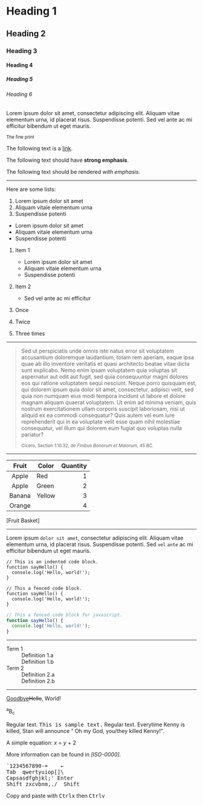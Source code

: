 # Heading 1

## Heading 2

### Heading 3

#### Heading 4

##### Heading 5

###### Heading 6

Lorem ipsum dolor sit amet, consectetur adipiscing elit. Aliquam vitae
elementum urna, id placerat risus. Suspendisse potenti. Sed vel ante ac mi
efficitur bibendum ut eget mauris.

<small>The fine print</small>

The following text is a [link](#).

The following text should have **strong emphasis**.

The following text should be rendered _with emphasis_.

---

Here are some lists:

1. Lorem ipsum dolor sit amet
2. Aliquam vitaie elementum urna
3. Suspendisse potenti


* Lorem ipsum dolor sit amet
* Aliquam vitaie elementum urna
* Suspendisse potenti


1. Item 1
   * Lorem ipsum dolor sit amet
   * Aliquam vitaie elementum urna
   * Suspendisse potenti
2. Item 2
   * Sed vel ante ac mi efficitur


4. Once
5. Twice
6. Three times


---

> Sed ut perspiciatis unde omnis iste natus error sit voluptatem accusantium
> doloremque laudantium, totam rem aperiam, eaque ipsa quae ab illo inventore
> veritatis et quasi architecto beatae vitae dicta sunt explicabo. Nemo enim
> ipsam voluptatem quia voluptas sit aspernatur aut odit aut fugit, sed quia
> consequuntur magni dolores eos qui ratione voluptatem sequi nesciunt. Neque
> porro quisquam est, qui dolorem ipsum quia dolor sit amet, consectetur,
> adipisci velit, sed quia non numquam eius modi tempora incidunt ut labore et
> dolore magnam aliquam quaerat voluptatem. Ut enim ad minima veniam, quis
> nostrum exercitationem ullam corporis suscipit laboriosam, nisi ut aliquid
> ex ea commodi consequatur? Quis autem vel eum iure reprehenderit qui in ea
> voluptate velit esse quam nihil molestiae consequatur, vel illum qui dolorem
> eum fugiat quo voluptas nulla pariatur?
>
> <small>Cicero, Section 1.10.32, <cite>de Finibus Bonorum et Malorum</cite>,
> 45 BC.</small>

---

| Fruit  | Color  | Quantity |
| :----: | ------ | -------: |
| Apple  | Red    |        1 |
| Apple  | Green  |        2 |
| Banana | Yellow |        3 |
| Orange ||                4 |
[Fruit Basket]

---

Lorem ipsum `dolor sit amet`, consectetur adipiscing elit. Aliquam vitae
elementum urna, id placerat risus. Suspendisse potenti. Sed `vel` `ante` ac mi
efficitur bibendum ut eget mauris.

    // This is an indented code block.
    function sayHello() {
      console.log('Hello, world!');
    }

```
// This a fenced code block.
function sayHello() {
  console.log('Hello, world!');
}
```

```javascript
// This a fenced code block for javascript.
function sayHello() {
  console.log('Hello, world!');
}
```

---

<dl>
<dt>Term 1</dt>
<dd>Definition 1.a</dd>
<dd>Definition 1.b</dd>
<dt>Term 2</dt>
<dd>Definition 2.a</dd>
<dd>Definition 2.b</dd>
</dl>

---

<ins>Goodbye</ins><del>Hello</del>, World!

<sup>a</sup>B<sub>c</sub>

Regular text. <samp>This is sample text.</samp> Regular text. Everytime Kenny
is killed, Stan will announce
<q cite="http://en.wikipedia.org/wiki/Kenny_McCormick#Cultural_impact">
Oh my God, you/they killed Kenny!</q>.

A simple equation: <var>x</var> = <var>y</var> + 2

More information can be found in <cite>\[ISO-0000]</cite>.

<kbd>`</kbd><kbd>1</kbd><kbd>2</kbd><kbd>3</kbd><kbd>4</kbd><kbd>5</kbd><kbd>6</kbd><kbd>7</kbd><kbd>8</kbd><kbd>9</kbd><kbd>0</kbd><kbd>-</kbd><kbd>=</kbd><kbd>&nbsp;&nbsp;&nbsp;&nbsp;←</kbd>\
<kbd>Tab&nbsp;&nbsp;</kbd><kbd>q</kbd><kbd>w</kbd><kbd>e</kbd><kbd>r</kbd><kbd>t</kbd><kbd>y</kbd><kbd>u</kbd><kbd>i</kbd><kbd>o</kbd><kbd>p</kbd><kbd>\[</kbd><kbd>]</kbd><kbd>\\</kbd>\
<kbd>Caps</kbd><kbd>a</kbd><kbd>s</kbd><kbd>d</kbd><kbd>f</kbd><kbd>g</kbd><kbd>h</kbd><kbd>j</kbd><kbd>k</kbd><kbd>l</kbd><kbd>;</kbd><kbd>'</kbd><kbd>&nbsp;Enter</kbd>\
<kbd>Shift&nbsp;</kbd><kbd>z</kbd><kbd>x</kbd><kbd>c</kbd><kbd>v</kbd><kbd>b</kbd><kbd>n</kbd><kbd>m</kbd><kbd>,</kbd><kbd>.</kbd><kbd>/</kbd><kbd>&nbsp;&nbsp;Shift</kbd>

Copy and paste with <kbd>Ctrl</kbd><kbd>x</kbd> then <kbd>Ctrl</kbd><kbd>v</kbd>
